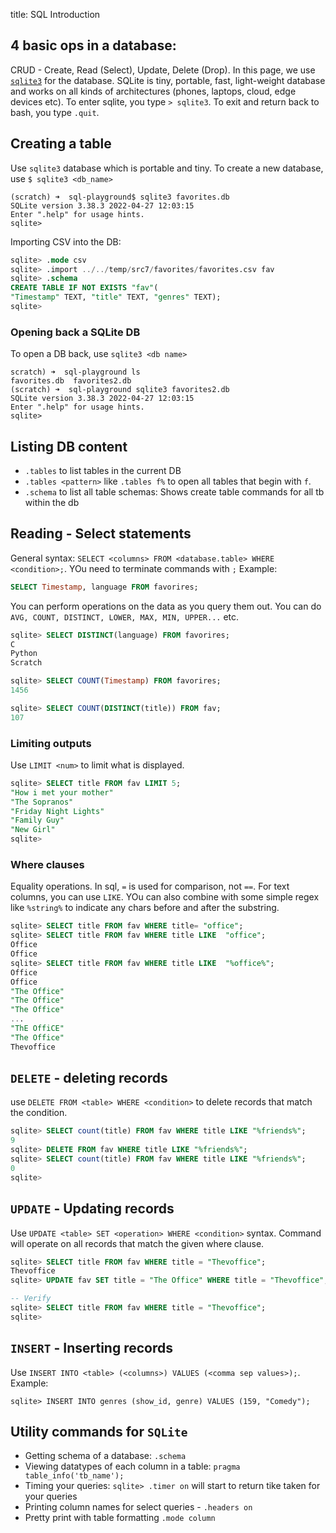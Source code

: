 title: SQL Introduction

## 4 basic ops in a database:
CRUD - Create, Read (Select), Update, Delete (Drop). In this page, we use [`sqlite3`](https://www.sqlite.org/index.html) for the database. SQLite is tiny, portable, fast, light-weight database and works on all kinds of architectures (phones, laptops, cloud, edge devices etc). To enter sqlite, you type `> sqlite3`. To exit and return back to bash, you type `.quit`.

## Creating a table
Use `sqlite3` database which is portable and tiny. To create a new database, use `$ sqlite3 <db_name>`

```
(scratch) ➜  sql-playground$ sqlite3 favorites.db
SQLite version 3.38.3 2022-04-27 12:03:15
Enter ".help" for usage hints.
sqlite> 
```
Importing CSV into the DB:

```sql
sqlite> .mode csv
sqlite> .import ../../temp/src7/favorites/favorites.csv fav
sqlite> .schema
CREATE TABLE IF NOT EXISTS "fav"(
"Timestamp" TEXT, "title" TEXT, "genres" TEXT);
sqlite> 
```

### Opening back a SQLite DB
To open a DB back, use `sqlite3 <db name>`

```
scratch) ➜  sql-playground ls
favorites.db  favorites2.db
(scratch) ➜  sql-playground sqlite3 favorites2.db 
SQLite version 3.38.3 2022-04-27 12:03:15
Enter ".help" for usage hints.
sqlite>
```

## Listing DB content

* `.tables` to list tables in the current DB
* `.tables <pattern>` like `.tables f%` to open all tables that begin with `f`.
* `.schema` to list all table schemas: Shows create table commands for all tb within the db

## Reading - Select statements
General syntax: `SELECT <columns> FROM <database.table> WHERE <condition>;`. YOu need to terminate commands with `;` Example:

```sql
SELECT Timestamp, language FROM favorires;
```
You can perform operations on the data as you query them out. You can do `AVG, COUNT, DISTINCT, LOWER, MAX, MIN, UPPER...` etc.

```sql
sqlite> SELECT DISTINCT(language) FROM favorires;
C
Python
Scratch

sqlite> SELECT COUNT(Timestamp) FROM favorires;
1456

sqlite> SELECT COUNT(DISTINCT(title)) FROM fav;
107
```

### Limiting outputs
Use `LIMIT <num>` to limit what is displayed.

```sql
sqlite> SELECT title FROM fav LIMIT 5;
"How i met your mother"
"The Sopranos"
"Friday Night Lights"
"Family Guy"
"New Girl"
sqlite> 
```

### Where clauses
Equality operations. In sql, `=` is used for comparison, not `==`. For text columns, you can use `LIKE`. YOu can also combine with some simple regex like `%string%` to indicate any chars before and after the substring.

```sql
sqlite> SELECT title FROM fav WHERE title= "office";
sqlite> SELECT title FROM fav WHERE title LIKE  "office";
Office
Office
sqlite> SELECT title FROM fav WHERE title LIKE  "%office%";
Office
Office
"The Office"
"The Office"
"The Office"
...
"ThE OffiCE"
"The Office"
Thevoffice
```

## `DELETE` - deleting records
use `DELETE FROM <table> WHERE <condition>` to delete records that match the condition.

```sql
sqlite> SELECT count(title) FROM fav WHERE title LIKE "%friends%";
9
sqlite> DELETE FROM fav WHERE title LIKE "%friends%";
sqlite> SELECT count(title) FROM fav WHERE title LIKE "%friends%";
0
sqlite> 
```

## `UPDATE` - Updating records
Use `UPDATE <table> SET <operation> WHERE <condition>` syntax. Command will operate on all records that match the given where clause.

```sql
sqlite> SELECT title FROM fav WHERE title = "Thevoffice";
Thevoffice
sqlite> UPDATE fav SET title = "The Office" WHERE title = "Thevoffice";

-- Verify
sqlite> SELECT title FROM fav WHERE title = "Thevoffice";
sqlite> 
```

## `INSERT` - Inserting records
Use `INSERT INTO <table> (<columns>) VALUES (<comma sep values>);`. Example:

```
sqlite> INSERT INTO genres (show_id, genre) VALUES (159, "Comedy");
```

## Utility commands for `SQLite`

* Getting schema of a database: `.schema`
* Viewing datatypes of each column in a table: `pragma table_info('tb_name');`
* Timing your queries: `sqlite> .timer on` will start to return tike taken for your queries
* Printing column names for select queries - `.headers on`
* Pretty print with table formatting `.mode column`